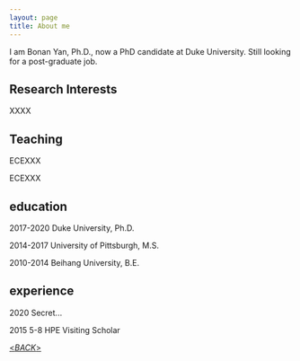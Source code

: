 ```yaml
---
layout: page
title: About me
---
```


I am Bonan Yan, Ph.D., now a PhD candidate at Duke University. Still looking for a post-graduate job. 

## Research Interests

XXXX

## Teaching

ECEXXX

ECEXXX

## education

2017-2020 Duke University, Ph.D.

2014-2017 University of Pittsburgh, M.S.

2010-2014 Beihang University, B.E.

## experience

2020 Secret...

2015 5-8 HPE Visiting Scholar

[\<*BACK*\>](https://bonanyan.github.io/docs)